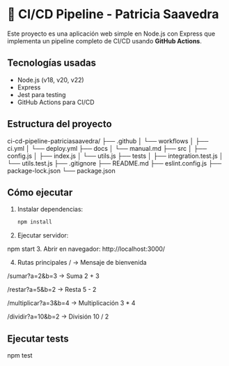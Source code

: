 # 🚀 CI/CD Pipeline - Patricia Saavedra

Este proyecto es una aplicación web simple en Node.js con Express que implementa un pipeline completo de CI/CD usando **GitHub Actions**.

## Tecnologías usadas

- Node.js (v18, v20, v22)
- Express
- Jest para testing
- GitHub Actions para CI/CD

## Estructura del proyecto

ci-cd-pipeline-patriciasaavedra/
├── .github
│   └── workflows
│       ├── ci.yml
│       └── deploy.yml
├── docs
│   └── manual.md
├── src
│   ├── config.js
│   ├── index.js
│   └── utils.js
├── tests
│   ├── integration.test.js
│   └── utils.test.js
├── .gitignore
├── README.md
├── eslint.config.js
├── package-lock.json
└── package.json



## Cómo ejecutar

1. Instalar dependencias:
   ```bash
   npm install
2. Ejecutar servidor:

npm start
3. Abrir en navegador:
http://localhost:3000/

4. Rutas principales
/ → Mensaje de bienvenida

/sumar?a=2&b=3 → Suma 2 + 3

/restar?a=5&b=2 → Resta 5 - 2

/multiplicar?a=3&b=4 → Multiplicación 3 * 4

/dividir?a=10&b=2 → División 10 / 2

## Ejecutar tests

npm test